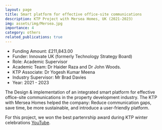 ```yaml
---
layout: page
title: Smart platform for effective office-site communications
description: KTP Project with Mersea Homes, UK (2021-2023)
img: assets/img/Mersea.jpg
importance: 4
category: others
related_publications: true
---
```


* Funding Amount: £211,843.00 <br/>
* Funder: Innovate UK (formerly Technology Strategy Board) <br/>
* Role: Academic Supervisor <br/>
* Academic Team: Dr Haider Raza and Dr John Woods.
* KTP Associate: Dr Yogesh Kumar Meena<br/>
* Industry Supervisor: Mr Brad Davies<br/>
* Year: 2021 - 2023

The Design & implementation of an integrated smart platform for effective office-site communications in the property development industry. The KTP with Mersea Homes helped the company: Reduce communication gaps, save time, be more sustainable, and introduce a user-friendly platform. 

For this project, we won the best partenrship award during KTP winter celebrations [YouTube](https://youtu.be/pIX2536vudc?si=BEdnqr54CsZ-Ovjm).